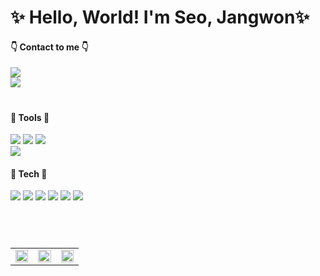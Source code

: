 <div>
  
# ✨ Hello, World! I'm Seo, Jangwon✨

#### 👇 Contact to me 👇

<a href="mailto:seojang0510@gmail.com"><img src="https://img.shields.io/badge/seojang0510@gmail.com-EA4335?style=for-the-badge&logo=Gmail&logoColor=white&link=mailto:seojang0510@gmail.com"/></a> <br/>
<a href="mailto:seojang980510@naver.com"><img src="https://img.shields.io/badge/seojang980510@naver.com-03C75A?style=for-the-badge&logo=Naver&logoColor=white&link=mailto:seojang980510@naver.com"/></a>
#

####  👷 Tools 👷

  <img src="https://img.shields.io/badge/intellijidea-000000?style=flat&logo=IntelliJ IDEA&logoColor=white"/>
  <img src="https://img.shields.io/badge/Eclipse IDE-2C2255?style=flat&logo=Eclipse IDE&logoColor=white"/>
  <img src="https://img.shields.io/badge/Visual Studio Code-007ACC?style=flat&logo=Visual Studio Code&logoColor=white"/>
  <br/>
  <img src="https://img.shields.io/badge/Git Lab-FC6D26?style=flat&logo=gitlab&logoColor=white"/>
  
  <br/>

  ####  👷 Tech 👷
  
  <img src="https://img.shields.io/badge/Spring Boot-6DB33F?style=flat&logo=springboot&logoColor=white"/>
  <img src="https://img.shields.io/badge/mysql-4479A1?style=flat&logo=MySQL&logoColor=white">
  <img src="https://img.shields.io/badge/MariaDB-003545?style=flat&logo=MariaDB&logoColor=white">
  <img src="https://img.shields.io/badge/PostgreSQL-4169E1?style=flat&logo=postgresql&logoColor=white">
  <img src="https://img.shields.io/badge/Redis-FF4438?style=flat&logo=Redis&logoColor=white">
  <img src="https://img.shields.io/badge/React-61DAFB?style=flat&logo=React&logoColor=white"/>
  
<br/>

#

<br/>
<!--
![Top Langs](https://github-readme-stats.vercel.app/api/top-langs/?username=Seo-Jangwon&layout=donut&theme=tokyonight)

<img src="http://mazandi.herokuapp.com/api?handle=seojang980510&theme=dark"/>

[![Solved.ac Profile](http://mazassumnida.wtf/api/v2/generate_badge?boj=seojang980510)](https://solved.ac/seojang980510/)
-->

<!--
![Jangwon's GitHub stats](http://github-profile-summary-cards.vercel.app/api/cards/profile-details?username=Seo-Jangwon&theme=radical)
![](http://github-profile-summary-cards.vercel.app/api/cards/repos-per-language?username=Seo-Jangwon&theme=radical)
![](http://github-profile-summary-cards.vercel.app/api/cards/most-commit-language?username=Seo-Jangwon&theme=radical)
-->

<!-- 통계와 생산적인 시간대 -->
<table border="0" cellspacing="0" cellpadding="0">
  <tr>
    <td width="33%">
      <picture>
        <source 
          srcset="http://github-profile-summary-cards.vercel.app/api/cards/stats?username=Seo-Jangwon&theme=tokyonight"
          media="(prefers-color-scheme: dark)"
        />
        <source
          srcset="http://github-profile-summary-cards.vercel.app/api/cards/stats?username=Seo-Jangwon&theme=vue"
          media="(prefers-color-scheme: light), (prefers-color-scheme: no-preference)"
        />
        <img width="100%" src="http://github-profile-summary-cards.vercel.app/api/cards/stats?username=Seo-Jangwon&theme=tokyonight" />
      </picture>
    </td>
    <td width="33%">
      <picture>
        <source 
          srcset="http://github-profile-summary-cards.vercel.app/api/cards/most-commit-language?username=Seo-Jangwon&theme=tokyonight"
          media="(prefers-color-scheme: dark)"
        />
        <source
          srcset="http://github-profile-summary-cards.vercel.app/api/cards/most-commit-language?username=Seo-Jangwon&theme=vue"
          media="(prefers-color-scheme: light), (prefers-color-scheme: no-preference)"
        />
        <img width="100%" src="http://github-profile-summary-cards.vercel.app/api/cards/most-commit-language?username=Seo-Jangwon&theme=tokyonight" />
      </picture>
    </td>
    <td width="33%">
      <picture>
        <source 
          srcset="http://github-profile-summary-cards.vercel.app/api/cards/productive-time?username=Seo-Jangwon&theme=tokyonight&utcOffset=9"
          media="(prefers-color-scheme: dark)"
        />
        <source
          srcset="http://github-profile-summary-cards.vercel.app/api/cards/productive-time?username=Seo-Jangwon&theme=vue&utcOffset=9"
          media="(prefers-color-scheme: light), (prefers-color-scheme: no-preference)"
        />
        <img width="100%" src="http://github-profile-summary-cards.vercel.app/api/cards/productive-time?username=Seo-Jangwon&theme=tokyonight&utcOffset=9" />
      </picture>
    </td>
  </tr>
</table>

   <br/>
   <br/>
   
<!--
</div>
<section> 

   ## WORK EXPERIENCE

   ### MDOC, Seoul, Republic of Korea

* [m-doc.io](https://m-doc.io/)
* Intern (25/08/2021~31/01/2022)
* Develop a web app using REACT(JAVASCRIPT) & AWS AMPLIFY (SERVERLESS)
</section>

   <br/>
   <br/>
   
<section>
  
  ## EDUCATION

   ### Yonsei University WonJu campus, WonJu, Republic of Korea

* Major in Computer Science (02/2017 ~ 02/2024)

* Overall GPA: 3.5/4.3 (3.71/4.5)

### SSAFY 11th
  
* Java Track (01/2024~)

</section>   

   <br/>
   <br/>
   
<section>
  
   ## Certificates

   * SQLD (SQL Developer)
-->
<!--
**lkasjhdf/lkasjhdf** is a ✨ _special_ ✨ repository because its `README.md` (this file) appears on your GitHub profile.

Here are some ideas to get you started:

- 🔭 I’m currently working on ...
- 🌱 I’m currently learning ...
- 👯 I’m looking to collaborate on ...
- 🤔 I’m looking for help with ...
- 💬 Ask me about ...
- 📫 How to reach me: ...
- 😄 Pronouns: ...
- ⚡ Fun fact: ...
-->
